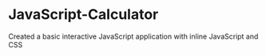 # JavaScript-Calculator
Created a basic interactive JavaScript application with inline JavaScript and CSS
